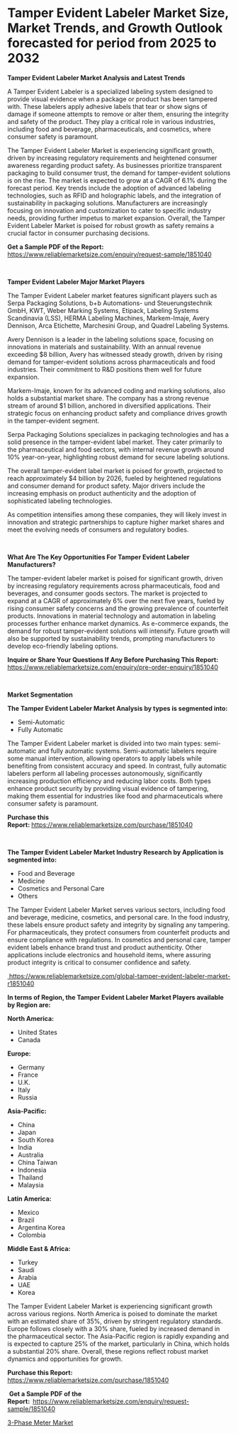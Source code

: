 <p><h1>Tamper Evident Labeler Market Size, Market Trends, and Growth Outlook forecasted for period from 2025 to 2032</h1></p><p><strong>Tamper Evident Labeler Market Analysis and Latest Trends</strong></p>
<p><p>A Tamper Evident Labeler is a specialized labeling system designed to provide visual evidence when a package or product has been tampered with. These labelers apply adhesive labels that tear or show signs of damage if someone attempts to remove or alter them, ensuring the integrity and safety of the product. They play a critical role in various industries, including food and beverage, pharmaceuticals, and cosmetics, where consumer safety is paramount.</p><p>The Tamper Evident Labeler Market is experiencing significant growth, driven by increasing regulatory requirements and heightened consumer awareness regarding product safety. As businesses prioritize transparent packaging to build consumer trust, the demand for tamper-evident solutions is on the rise. The market is expected to grow at a CAGR of 6.1% during the forecast period. Key trends include the adoption of advanced labeling technologies, such as RFID and holographic labels, and the integration of sustainability in packaging solutions. Manufacturers are increasingly focusing on innovation and customization to cater to specific industry needs, providing further impetus to market expansion. Overall, the Tamper Evident Labeler Market is poised for robust growth as safety remains a crucial factor in consumer purchasing decisions.</p></p>
<p><strong>Get a Sample PDF of the Report:&nbsp;</strong> <a href="https://www.reliablemarketsize.com/enquiry/request-sample/1851040?utm_campaign=1872&utm_medium=2&utm_source=Github&utm_content=ia&utm_term=07012025&utm_id=tamper-evident-labeler">https://www.reliablemarketsize.com/enquiry/request-sample/1851040</a></p>
<p>&nbsp;</p>
<p><strong>Tamper Evident Labeler Major Market Players</strong></p>
<p><p>The Tamper Evident Labeler market features significant players such as Serpa Packaging Solutions, b+b Automations- und Steuerungstechnik GmbH, KWT, Weber Marking Systems, Etipack, Labeling Systems Scandinavia (LSS), HERMA Labeling Machines, Markem-Imaje, Avery Dennison, Arca Etichette, Marchesini Group, and Quadrel Labeling Systems. </p><p>Avery Dennison is a leader in the labeling solutions space, focusing on innovations in materials and sustainability. With an annual revenue exceeding $8 billion, Avery has witnessed steady growth, driven by rising demand for tamper-evident solutions across pharmaceuticals and food industries. Their commitment to R&D positions them well for future expansion.</p><p>Markem-Imaje, known for its advanced coding and marking solutions, also holds a substantial market share. The company has a strong revenue stream of around $1 billion, anchored in diversified applications. Their strategic focus on enhancing product safety and compliance drives growth in the tamper-evident segment.</p><p>Serpa Packaging Solutions specializes in packaging technologies and has a solid presence in the tamper-evident label market. They cater primarily to the pharmaceutical and food sectors, with internal revenue growth around 10% year-on-year, highlighting robust demand for secure labeling solutions.</p><p>The overall tamper-evident label market is poised for growth, projected to reach approximately $4 billion by 2026, fueled by heightened regulations and consumer demand for product safety. Major drivers include the increasing emphasis on product authenticity and the adoption of sophisticated labeling technologies.</p><p>As competition intensifies among these companies, they will likely invest in innovation and strategic partnerships to capture higher market shares and meet the evolving needs of consumers and regulatory bodies.</p></p>
<p>&nbsp;</p>
<p><strong>What Are The Key Opportunities For Tamper Evident Labeler Manufacturers?</strong></p>
<p><p>The tamper-evident labeler market is poised for significant growth, driven by increasing regulatory requirements across pharmaceuticals, food and beverages, and consumer goods sectors. The market is projected to expand at a CAGR of approximately 6% over the next five years, fueled by rising consumer safety concerns and the growing prevalence of counterfeit products. Innovations in material technology and automation in labeling processes further enhance market dynamics. As e-commerce expands, the demand for robust tamper-evident solutions will intensify. Future growth will also be supported by sustainability trends, prompting manufacturers to develop eco-friendly labeling options.</p></p>
<p><strong>Inquire or Share Your Questions If Any Before Purchasing This Report:</strong> <a href="https://www.reliablemarketsize.com/enquiry/pre-order-enquiry/1851040?utm_campaign=1872&utm_medium=2&utm_source=Github&utm_content=ia&utm_term=07012025&utm_id=tamper-evident-labeler">https://www.reliablemarketsize.com/enquiry/pre-order-enquiry/1851040</a></p>
<p>&nbsp;</p>
<p><strong>Market Segmentation</strong></p>
<p><strong>The Tamper Evident Labeler Market Analysis by types is segmented into:</strong></p>
<p><ul><li>Semi-Automatic</li><li>Fully Automatic</li></ul></p>
<p><p>The Tamper Evident Labeler market is divided into two main types: semi-automatic and fully automatic systems. Semi-automatic labelers require some manual intervention, allowing operators to apply labels while benefiting from consistent accuracy and speed. In contrast, fully automatic labelers perform all labeling processes autonomously, significantly increasing production efficiency and reducing labor costs. Both types enhance product security by providing visual evidence of tampering, making them essential for industries like food and pharmaceuticals where consumer safety is paramount.</p></p>
<p><strong>Purchase this Report:&nbsp;</strong><a href="https://www.reliablemarketsize.com/purchase/1851040?utm_campaign=1872&utm_medium=2&utm_source=Github&utm_content=ia&utm_term=07012025&utm_id=tamper-evident-labeler">https://www.reliablemarketsize.com/purchase/1851040</a></p>
<p>&nbsp;</p>
<p><strong>The Tamper Evident Labeler Market Industry Research by Application is segmented into:</strong></p>
<p><ul><li>Food and Beverage</li><li>Medicine</li><li>Cosmetics and Personal Care</li><li>Others</li></ul></p>
<p><p>The Tamper Evident Labeler Market serves various sectors, including food and beverage, medicine, cosmetics, and personal care. In the food industry, these labels ensure product safety and integrity by signaling any tampering. For pharmaceuticals, they protect consumers from counterfeit products and ensure compliance with regulations. In cosmetics and personal care, tamper evident labels enhance brand trust and product authenticity. Other applications include electronics and household items, where assuring product integrity is critical to consumer confidence and safety.</p></p>
<p><a href="https://www.reliablemarketsize.com/global-tamper-evident-labeler-market-r1851040?utm_campaign=1872&utm_medium=2&utm_source=Github&utm_content=ia&utm_term=07012025&utm_id=tamper-evident-labeler">&nbsp;https://www.reliablemarketsize.com/global-tamper-evident-labeler-market-r1851040</a></p>
<p><strong>In terms of Region, the Tamper Evident Labeler Market Players available by Region are:</strong></p>
<p>
    <p> <strong> North America: </strong>
        <ul>
            <li>United States</li>
            <li>Canada</li>
        </ul>
        </p> 
    <p> <strong> Europe: </strong>
        <ul>
            <li>Germany</li>
            <li>France</li>
            <li>U.K.</li>
            <li>Italy</li>
            <li>Russia</li>
        </ul>
        </p> 
    <p> <strong> Asia-Pacific: </strong>
        <ul>
            <li>China</li>
            <li>Japan</li>
            <li>South Korea</li>
            <li>India</li>
            <li>Australia</li>
            <li>China Taiwan</li>
            <li>Indonesia</li>
            <li>Thailand</li>
            <li>Malaysia</li>
        </ul>
        </p> 
    <p> <strong> Latin America: </strong>
        <ul>
            <li>Mexico</li>
            <li>Brazil</li>
            <li>Argentina Korea</li>
            <li>Colombia</li>
        </ul>
        </p> 
    <p> <strong> Middle East & Africa: </strong>
        <ul>
            <li>Turkey</li>
            <li>Saudi</li>
            <li>Arabia</li>
            <li>UAE</li>
            <li>Korea</li>
        </ul>
    </p>
    </p>
<p><p>The Tamper Evident Labeler Market is experiencing significant growth across various regions. North America is poised to dominate the market with an estimated share of 35%, driven by stringent regulatory standards. Europe follows closely with a 30% share, fueled by increased demand in the pharmaceutical sector. The Asia-Pacific region is rapidly expanding and is expected to capture 25% of the market, particularly in China, which holds a substantial 20% share. Overall, these regions reflect robust market dynamics and opportunities for growth.</p></p>
<p><strong>Purchase this Report: </strong><a href="https://www.reliablemarketsize.com/purchase/1851040?utm_campaign=1872&utm_medium=2&utm_source=Github&utm_content=ia&utm_term=07012025&utm_id=tamper-evident-labeler">https://www.reliablemarketsize.com/purchase/1851040</a></p>
<p>&nbsp;<strong>Get a Sample PDF of the Report:&nbsp;&nbsp;</strong><a href="https://www.reliablemarketsize.com/enquiry/request-sample/1851040?utm_campaign=1872&utm_medium=2&utm_source=Github&utm_content=ia&utm_term=07012025&utm_id=tamper-evident-labeler">https://www.reliablemarketsize.com/enquiry/request-sample/1851040</a></p>
<p><strong></strong></p>
<p><p><a href="https://github.com/BryceTownsendr/Market-Research-Report-List-7/blob/main/3-phase-meter-market.md?utm_campaign=1872&utm_medium=2&utm_source=Github&utm_content=ia&utm_term=07012025&utm_id=tamper-evident-labeler">3-Phase Meter Market</a></p></p>